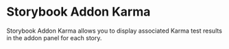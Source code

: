 # Storybook Addon Karma

Storybook Addon Karma allows you to display associated Karma test results in the addon panel for each story.